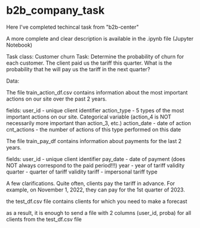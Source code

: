 # b2b_company_task
Here I've completed techincal task from "b2b-center"

A more complete and clear description is available in the .ipynb file (Jupyter Notebook)


Task class:
Customer churn
Task:
Determine the probability of churn for each customer.
The client paid us the tariff this quarter. What is the probability that he will pay us the tariff in the next quarter?



Data:

The file train_action_df.csv contains information about the most important actions on our site over the past 2 years.

fields:
     user_id - unique client identifier
     action_type - 5 types of the most important actions on our site. Categorical variable (action_4 is NOT necessarily more important than action_3, etc.)
     action_date - date of action
     cnt_actions - the number of actions of this type performed on this date


The file train_pay_df contains information about payments for the last 2 years.

fields:
     user_id - unique client identifier
     pay_date - date of payment (does NOT always correspond to the paid period!!!)
     year - year of tariff validity
     quarter - quarter of tariff validity
     tariff - impersonal tariff type
    

A few clarifications.
Quite often, clients pay the tariff in advance. For example, on November 1, 2022, they can pay for the 1st quarter of 2023.


the test_df.csv file contains clients for which you need to make a forecast


as a result, it is enough to send a file with 2 columns (user_id, proba) for all clients from the test_df.csv file